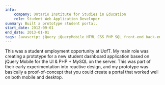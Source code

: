 ```yaml
---
info:
    company: Ontario Institute for Studies in Education
    role: Student Web Application Developer
summary: Built a prototype student portal.
start_date: 2012-09-01
end_date: 2013-01-01
tags: Javascript jQuery jQueryMobile HTML CSS PHP SQL front-end back-end full-stack
---
```


This was a student employment opportunity at UofT. My main role was creating a prototype for a new student dashboard application based on jQuery Mobile for the UI & PHP + MySQL on the server. This was part of their early experimentation into reactive design, and my prototype was basically a proof-of-concept that you could create a portal that worked well on both mobile and desktop.